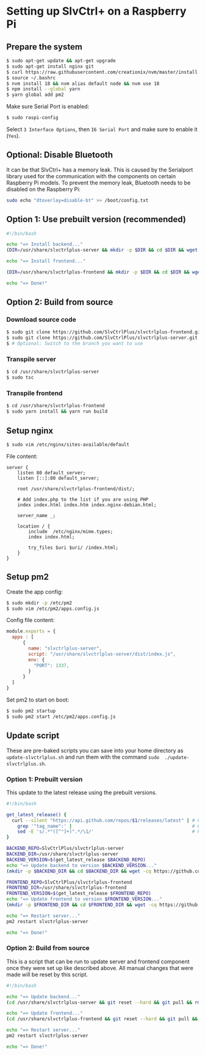 # Setting up SlvCtrl+ on a Raspberry Pi

## Prepare the system
```bash
$ sudo apt-get update && apt-get upgrade
$ sudo apt-get install nginx git
$ curl https://raw.githubusercontent.com/creationix/nvm/master/install.sh | bash 
$ source ~/.bashrc
$ nvm install 18 && nvm alias default node && nvm use 18
$ npm install --global yarn
$ yarn global add pm2
```

Make sure Serial Port is enabled:

```bash
$ sudo raspi-config
```

Select `3 Interface Options`, then `I6 Serial Port` and make sure to enable it (`Yes`).

## Optional: Disable Bluetooth
It can be that SlvCtrl+ has a memory leak. This is caused by the Serialport library used for the communication with the components on certain Raspberry Pi models. To prevent the memory leak, Bluetooth needs to be disabled on the Raspberry Pi:

```bash
sudo echo "dtoverlay=disable-bt" >> /boot/config.txt
```

## Option 1: Use prebuilt version (recommended)
```bash
#!/bin/bash

echo "=> Install backend..."
(DIR=/usr/share/slvctrlplus-server && mkdir -p $DIR && cd $DIR && wget -cq https://github.com/SlvCtrlPlus/slvctrlplus-server/releases/latest/download/dist.tar.gz -O - | tar -xz)

echo "=> Install frontend..."

(DIR=/usr/share/slvctrlplus-frontend && mkdir -p $DIR && cd $DIR && wget -cq https://github.com/SlvCtrlPlus/slvctrlplus-frontend/releases/latest/download/dist.tar.gz -O - | tar -xz)

echo "=> Done!"
```

## Option 2: Build from source
### Download source code
```bash
$ sudo git clone https://github.com/SlvCtrlPlus/slvctrlplus-frontend.git /usr/share
$ sudo git clone https://github.com/SlvCtrlPlus/slvctrlplus-server.git /usr/share
$ # Optional: Switch to the branch you want to use
```

### Transpile server
```bash
$ cd /usr/share/slvctrlplus-server
$ sudo tsc
```

### Transpile frontend
```bash
$ cd /usr/share/slvctrlplus-frontend
$ sudo yarn install && yarn run build
```

## Setup nginx
```bash
$ sudo vim /etc/nginx/sites-available/default
```

File content:

```
server {
	listen 80 default_server;
	listen [::]:80 default_server;

	root /usr/share/slvctrlplus-frontend/dist/;

	# Add index.php to the list if you are using PHP
	index index.html index.htm index.nginx-debian.html;

	server_name _;

	location / {
		include  /etc/nginx/mime.types;
		index index.html;

		try_files $uri $uri/ /index.html;
	}
}
```

## Setup pm2
Create the app config:

```bash
$ sudo mkdir -p /etc/pm2
$ sudo vim /etc/pm2/apps.config.js
```

Config file content:
```js
module.exports = {
  apps : [
      {
        name: "slvctrlplus-server",
        script: "/usr/share/slvctrlplus-server/dist/index.js",
        env: {
          "PORT": 1337,
        }
      }
  ]
}
```

Set pm2 to start on boot:
```bash
$ sudo pm2 startup
$ sudo pm2 start /etc/pm2/apps.config.js
```

## Update script
These are pre-baked scripts you can save into your home directory as `update-slvctrlplus.sh` and run them with the 
command `sudo  ./update-slvctrlplus.sh`.

### Option 1: Prebuilt version
This update to the latest release using the prebuilt versions.

```bash
#!/bin/bash

get_latest_release() {
  curl --silent "https://api.github.com/repos/$1/releases/latest" | # Get latest release from GitHub api
    grep '"tag_name":' |                                            # Get tag line
    sed -E 's/.*"([^"]+)".*/\1/'                                    # Pluck JSON value
}

BACKEND_REPO=SlvCtrlPlus/slvctrlplus-server
BACKEND_DIR=/usr/share/slvctrlplus-server
BACKEND_VERSION=$(get_latest_release $BACKEND_REPO)
echo "=> Update backend to version $BACKEND_VERSION..."
(mkdir -p $BACKEND_DIR && cd $BACKEND_DIR && wget -cq https://github.com/$BACKEND_REPO/releases/latest/download/dist.tar.gz -O - | tar -xz)

FRONTEND_REPO=SlvCtrlPlus/slvctrlplus-frontend
FRONTEND_DIR=/usr/share/slvctrlplus-frontend
FRONTEND_VERSION=$(get_latest_release $FRONTEND_REPO)
echo "=> Update frontend to version $FRONTEND_VERSION..."
(mkdir -p $FRONTEND_DIR && cd $FRONTEND_DIR && wget -cq https://github.com/$FRONTEND_REPO/releases/latest/download/dist.tar.gz -O - | tar -xz)

echo "=> Restart server..."
pm2 restart slvctrlplus-server

echo "=> Done!"
```

### Option 2: Build from source
This is a script that can be run to update server and frontend component once they were set up like described above. 
All manual changes that were made will be reset by this script.

```bash
#!/bin/bash

echo "=> Update backend..."
(cd /usr/share/slvctrlplus-server && git reset --hard && git pull && rm -rf node_module/ && yarn install && tsc)

echo "=> Update frontend..."
(cd /usr/share/slvctrlplus-frontend && git reset --hard && git pull && rm -rf node_module/ && yarn install && yarn run build)

echo "=> Restart server..."
pm2 restart slvctrlplus-server

echo "=> Done!"
```
